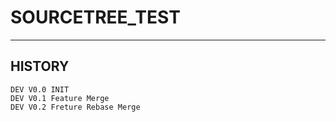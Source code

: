 # SOURCETREE_TEST

---
HISTORY
---
```
DEV V0.0 INIT
DEV V0.1 Feature Merge
DEV V0.2 Freture Rebase Merge
```